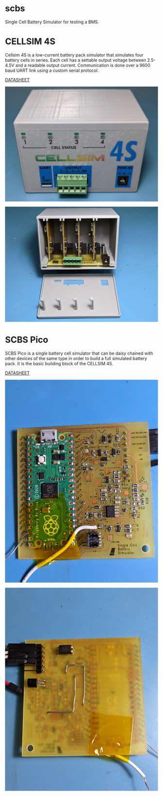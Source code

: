 # scbs
Single Cell Battery Simulator for testing a BMS.

# CELLSIM 4S

Cellsim 4S is a low-current battery pack simulator that simulates four battery cells in series. Each cell has a settable output voltage between 2.5-4.5V and a readable output current. Communication is done over a 9600 baud UART link using a custom serial protocol.

[DATASHEET](word/datasheet_cellsim_4s-1.0.0.pdf)

![Cellsim 4S Front View](images/cellsim_front_view_enclosed.jpg)

![Cellsim 4S Internal View](images/cellsim_front_view_open.jpg)

# SCBS Pico

SCBS Pico is a single battery cell simulator that can be daisy chained with other devices of the same type in order to build a full simulated battery pack. It is the basic building block of the CELLSIM 4S.

[DATASHEET](word/datasheet_scbs_pico.pdf)

![SCBS Pico Top](images/scbs_pico_top.jpg)

![SCBS Pico Bottom](images/scbs_pico_bottom.jpg)